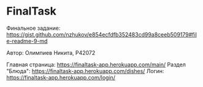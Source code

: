 # FinalTask
 
Финальное задание: https://gist.github.com/nzhukov/e854ecfdfb352483cd99a8ceeb509179#file-readme-9-md

Автор: Олимпиев Никита, P42072

Главная страница: https://finaltask-app.herokuapp.com/main/
Раздел "Блюда": https://finaltask-app.herokuapp.com/dishes/
Логин: https://finaltask-app.herokuapp.com/login/
